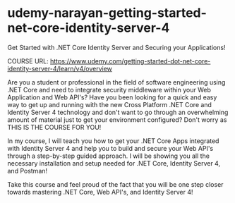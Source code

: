 # udemy-narayan-getting-started-net-core-identity-server-4
Get Started with .NET Core Identity Server and Securing your Applications!

COURSE URL: https://www.udemy.com/getting-started-dot-net-core-identity-server-4/learn/v4/overview

Are you a student or professional in the field of software engineering using .NET Core and need to integrate security middleware within your Web Application and Web API's? Have you been looking for a quick and easy way to get up and running with the new Cross Platform .NET Core and Identity Server 4 technology and don't want to go through an overwhelming amount of material just to get your environment configured? Don't worry as THIS IS THE COURSE FOR YOU! 

In my course, I will teach you how to get your .NET Core Apps integrated with Identity Server 4 and help you to build and secure your Web API's through a step-by-step guided approach. I will be showing you all the necessary installation and setup needed for .NET Core, Identity Server 4, and Postman!

Take this course and feel proud of the fact that you will be one step closer towards mastering .NET Core, Web API's, and Identity Server 4!
